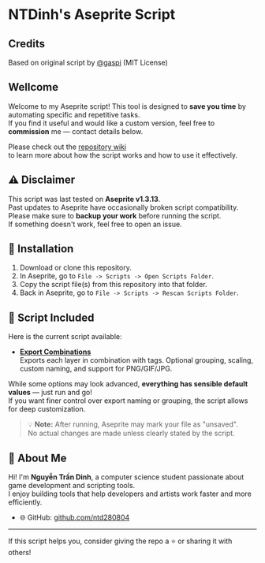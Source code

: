 # NTDinh's Aseprite Script
## Credits

Based on original script by [@gaspi](https://github.com/PKGaspi/AsepriteScripts) (MIT License)

## Wellcome

Welcome to my Aseprite script! This tool is designed to **save you time** by automating specific and repetitive tasks.  
If you find it useful and would like a custom version, feel free to **commission** me — contact details below.

Please check out the [repository wiki](https://github.com/ntd280804/AsepriteExportcombinations/wiki)  
to learn more about how the script works and how to use it effectively.

## ⚠️ Disclaimer

This script was last tested on **Aseprite v1.3.13**.  
Past updates to Aseprite have occasionally broken script compatibility.  
Please make sure to **backup your work** before running the script.  
If something doesn't work, feel free to open an issue.

## 🚀 Installation

1. Download or clone this repository.
2. In Aseprite, go to `File -> Scripts -> Open Scripts Folder`.
3. Copy the script file(s) from this repository into that folder.
4. Back in Aseprite, go to `File -> Scripts -> Rescan Scripts Folder`.

## 🧩 Script Included

Here is the current script available:

- [**Export Combinations**](https://github.com/ntd280804/AsepriteExportcombinations/wiki/Export-Combinations)  
  Exports each layer in combination with tags. Optional grouping, scaling, custom naming, and support for PNG/GIF/JPG.

While some options may look advanced, **everything has sensible default values** — just run and go!  
If you want finer control over export naming or grouping, the script allows for deep customization.

> 💡 **Note:** After running, Aseprite may mark your file as "unsaved".  
> No actual changes are made unless clearly stated by the script.

## 👤 About Me

Hi! I'm **Nguyễn Trần Dinh**, a computer science student passionate about game development and scripting tools.  
I enjoy building tools that help developers and artists work faster and more efficiently.

- 🌐 GitHub: [github.com/ntd280804](https://github.com/ntd280804)

---

If this script helps you, consider giving the repo a ⭐ or sharing it with others!
